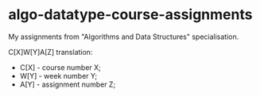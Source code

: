 # algo-datatype-course-assignments
My assignments from "Algorithms and Data Structures" specialisation.

C[X]W[Y]A[Z] translation:

* C[X] - course number X;
* W[Y] - week number Y;
* A[Y] - assignment number Z;
